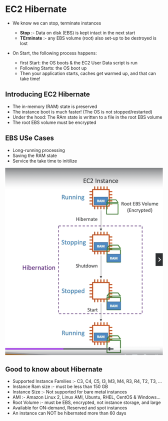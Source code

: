 # EC2 Hibernate 

* We know we can stop, terminate instances
    * **Stop** :- Data on disk (EBS) is kept intact in the next start
    * **TErminate** :- any EBS volume (root) also set-up to be destroyed is lost

* On Start, the following process happens:
    * first Start: the OS boots & the EC2 User Data script is run
    * Following Starts: the OS boot up
    * Then your application starts, caches get warmed up, and that can take time!


## Introducing EC2 Hibernate
* The in-memory (RAM) state is preserved 
* The instance boot is much faster! (The OS is not stopped/restarted)
* Under the hood: The RAm state is written to a file  in the root EBS volume
* The root EBS volume must be encrypted

## EBS USe Cases
* Long-running processing
* Saving the RAM state
* Service the take time to initilize

![EC2 Hibernation](Assets/EC2_Hibernation.png)

## Good to know about Hibernate 

- Supported Instance Families :- C3, C4, C5, I3, M3, M4, R3, R4, T2, T3, ...
- Instance Ram size :- must be less than 150 GB
- Instance Size :- Not supported for bare metal instances
- AMI :- Amazon Linux 2, Linux AMI, Ubuntu, RHEL, CentOS & Windows...
- Root Volume :- must be EBS, encrypted, not instance storage, and large
- Available for ON-demand, Reserved and spot instances
- An instance can NOT be hibernated more than 60 days


